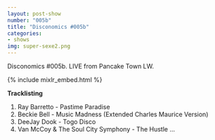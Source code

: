 ```yaml
---
layout: post-show
number: "005b"
title: "Disconomics #005b"
categories:
- shows
img: super-sexe2.png
---
```


Disconomics #005b. LIVE from Pancake Town LW.

{% include mixlr_embed.html %}

**Tracklisting**

1. Ray Barretto - Pastime Paradise
1. Beckie Bell - Music Madness (Extended Charles Maurice Version) 
1. DeeJay Dook - Togo Disco
1. Van McCoy & The Soul City Symphony - The Hustle ...
